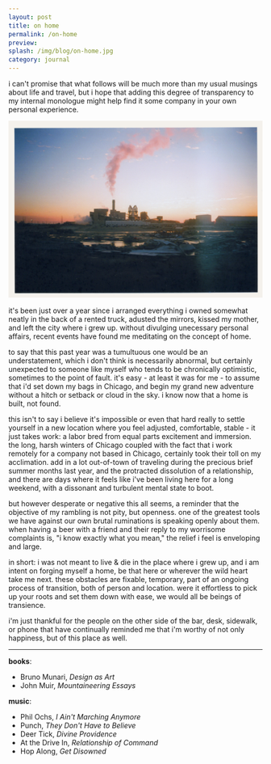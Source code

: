 ```yaml
---
layout: post
title: on home
permalink: /on-home
preview: 
splash: /img/blog/on-home.jpg
category: journal
---
```


i can't promise that what follows will be much more than my usual musings about life and travel, but i hope that adding this degree of transparency to my internal monologue might help find it some company in your own personal experience.

![on-home](/img/blog/on-home.jpg)

it's been just over a year since i arranged everything i owned somewhat neatly in the back of a rented truck, adusted the mirrors, kissed my mother, and left the city where i grew up. without divulging unecessary personal affairs, recent events have found me meditating on the concept of home. 

to say that this past year was a tumultuous one would be an understatement, which i don't think is necessarily abnormal, but certainly unexpected to someone like myself who tends to be chronically optimistic, sometimes to the point of fault. it's easy - at least it was for me - to assume that i'd set down my bags in Chicago, and begin my grand new adventure without a hitch or setback or cloud in the sky. i know now that a home is built, not found. 

this isn't to say i believe it's impossible or even that hard really to settle yourself in a new location where you feel adjusted, comfortable, stable - it just takes work: a labor bred from equal parts excitement and immersion. the long, harsh winters of Chicago coupled with the fact that i work remotely for a company not based in Chicago, certainly took their toll on my acclimation. add in a lot out-of-town of traveling during the precious brief summer months last year, and the protracted dissolution of a relationship, and there are days where it feels like i've been living here for a long weekend, with a dissonant and turbulent mental state to boot. 

but however desperate or negative this all seems, a reminder that the objective of my rambling is not pity, but openness. one of the greatest tools we have against our own brutal ruminations is speaking openly about them. when having a beer with a friend and their reply to my worrisome complaints is, "i know exactly what you mean," the relief i feel is enveloping and large.

in short: i was not meant to live & die in the place where i grew up, and i am intent on forging myself a home, be that here or wherever the wild heart take me next. these obstacles are fixable, temporary, part of an ongoing process of transition, both of person and location. were it effortless to pick up your roots and set them down with ease, we would all be beings of transience.

i'm just thankful for the people on the other side of the bar, desk, sidewalk, or phone that have continually reminded me that i'm worthy of not only happiness, but of this place as well. 

---

__books__:

 - Bruno Munari, _Design as Art_
 - John Muir, _Mountaineering Essays_

__music__:

 - Phil Ochs, _I Ain't Marching Anymore_
 - Punch, _They Don't Have to Believe_
 - Deer Tick, _Divine Providence_
 - At the Drive In, _Relationship of Command_
 - Hop Along, _Get Disowned_
